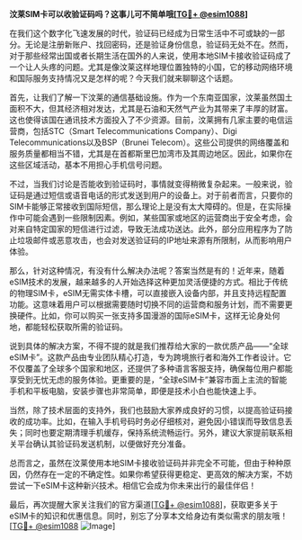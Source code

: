 **汶莱SIM卡可以收验证码吗？这事儿可不简单哦[[TG💪+ @esim1088](https://t.me/s/esim1088)]**

在我们这个数字化飞速发展的时代，验证码已经成为日常生活中不可或缺的一部分。无论是注册新账户、找回密码，还是验证身份信息，验证码无处不在。然而，对于那些经常出国或者长期生活在国外的人来说，使用本地SIM卡接收验证码成了一个让人头疼的问题。尤其是像汶莱这样地理位置独特的小国，它的移动网络环境和国际服务支持情况又是怎样的呢？今天我们就来聊聊这个话题。

首先，让我们了解一下汶莱的通信基础设施。作为一个东南亚国家，汶莱虽然国土面积不大，但其经济相对发达，尤其是石油和天然气产业为其带来了丰厚的财富。这也使得该国在通讯技术方面投入了不少资源。目前，汶莱拥有几家主要的电信运营商，包括STC（Smart Telecommunications Company）、Digi Telecommunications以及BSP（Brunei Telecom）。这些公司提供的网络覆盖和服务质量都相当不错，尤其是在首都斯里巴加湾市及其周边地区。因此，如果你在这些区域活动，基本不用担心手机信号问题。

不过，当我们讨论是否能收到验证码时，事情就变得稍微复杂起来。一般来说，验证码是通过短信或语音电话的形式发送到用户的设备上。对于前者而言，只要你的SIM卡能够正常接收到国际短信，那么理论上是没有太大障碍的。但是，在实际操作中可能会遇到一些限制因素。例如，某些国家或地区的运营商出于安全考虑，会对来自特定国家的短信进行过滤，导致无法成功送达。此外，部分应用程序为了防止垃圾邮件或恶意攻击，也会对发送验证码的IP地址来源有所限制，从而影响用户体验。

那么，针对这种情况，有没有什么解决办法呢？答案当然是有的！近年来，随着eSIM技术的发展，越来越多的人开始选择这种更加灵活便捷的方式。相比于传统的物理SIM卡，eSIM无需实体卡槽，可以直接嵌入设备内部，并且支持远程配置功能。这意味着用户可以根据需要随时切换不同的运营商和服务计划，而不需要更换硬件。比如，你可以购买一张支持多国漫游的国际eSIM卡，这样无论身处何地，都能轻松获取所需的验证码。

说到具体的解决方案，不得不提的就是我们推荐给大家的一款优质产品——“全球eSIM卡”。这款产品由专业团队精心打造，专为跨境旅行者和海外工作者设计。它不仅覆盖了全球多个国家和地区，还提供了多种语言客服支持，确保每位用户都能享受到无忧无虑的服务体验。更重要的是，“全球eSIM卡”兼容市面上主流的智能手机和平板电脑，安装步骤也非常简单，即便是技术小白也能快速上手。

当然，除了技术层面的支持外，我们也鼓励大家养成良好的习惯，以提高验证码接收的成功率。比如，在输入手机号码时务必仔细核对，避免因小错误而导致信息丢失；同时也要定期清理手机缓存，保持系统流畅运行。另外，建议大家提前联系相关平台确认其验证码发送机制，以便做好充分准备。

总而言之，虽然在汶莱使用本地SIM卡接收验证码并非完全不可能，但由于种种原因，仍然存在一定的不确定性。如果你希望获得更稳定、更高效的解决方案，不妨尝试一下eSIM卡这种新兴技术。相信它会成为你未来出行的最佳伴侣！

最后，再次提醒大家关注我们的官方渠道[[TG💪+ @esim1088](https://t.me/s/esim1088)]，获取更多关于eSIM卡的知识和优惠信息。同时，别忘了分享本文给身边有类似需求的朋友哦！[[TG💪+ @esim1088](https://t.me/s/esim1088) ![Image](https://i.postimg.cc/4NQfJmqS/Snipaste-2025-05-13-00-14-12.png)]